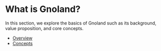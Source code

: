 # What is Gnoland?

In this section, we explore the basics of Gnoland such as its background, value proposition, and core concepts.

* [Overview](overview.md)
* [Concepts](concepts.md)


